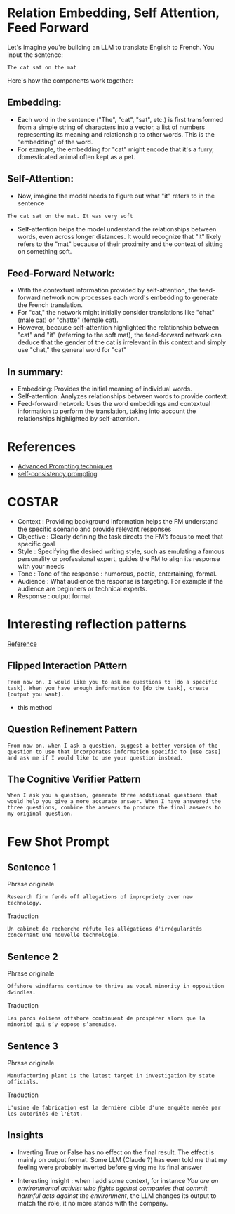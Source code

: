 # Relation Embedding, Self Attention, Feed Forward

Let's imagine you're building an LLM to translate English to French. You input the sentence:
```
The cat sat on the mat
```
 Here's how the components work together:

## Embedding:

* Each word in the sentence ("The", "cat", "sat", etc.) is first transformed from a simple string of characters into a vector, a list of numbers representing its meaning and relationship to other words. This is the "embedding" of the word.
* For example, the embedding for "cat" might encode that it's a furry, domesticated animal often kept as a pet.

## Self-Attention:

* Now, imagine the model needs to figure out what "it" refers to in the sentence

```
The cat sat on the mat. It was very soft 
```
* Self-attention helps the model understand the relationships between words, even across longer distances. It would recognize that "it" likely refers to the "mat" because of their proximity and the context of sitting on something soft.

## Feed-Forward Network:

* With the contextual information provided by self-attention, the feed-forward network now processes each word's embedding to generate the French translation.
* For "cat," the network might initially consider translations like "chat" (male cat) or "chatte" (female cat).
* However, because self-attention highlighted the relationship between "cat" and "it" (referring to the soft mat), the feed-forward network can deduce that the gender of the cat is irrelevant in this context and simply use "chat," the general word for "cat"

## In summary:

* Embedding: Provides the initial meaning of individual words.
* Self-attention: Analyzes relationships between words to provide context.
* Feed-forward network: Uses the word embeddings and contextual information to perform the translation, taking into account the relationships highlighted by self-attention.


# References

* [Advanced Prompting techniques](https://aws.amazon.com/blogs/machine-learning/implementing-advanced-prompt-engineering-with-amazon-bedrock/)
* [self-consistency prompting](https://aws.amazon.com/blogs/machine-learning/enhance-performance-of-generative-language-models-with-self-consistency-prompting-on-amazon-bedrock/)

# COSTAR

* Context : Providing background information helps the FM understand the specific scenario and provide relevant responses
* Objective : Clearly defining the task directs the FM’s focus to meet that specific goal
* Style : Specifying the desired writing style, such as emulating a famous personality or professional expert, guides the FM to align its response with your needs
* Tone : Tone of the response : humorous, poetic, entertaining, formal.
* Audience : What audience the response is targeting. For example if the audience are beginners or technical experts.
* Response : output format


# Interesting reflection patterns

[Reference](https://www.descript.com/blog/article/5-advanced-prompts-to-get-better-answers-from-chatgpt)

## Flipped Interaction PAttern

```
From now on, I would like you to ask me questions to [do a specific task]. When you have enough information to [do the task], create [output you want].
```

* this method 

## Question Refinement Pattern

```
From now on, when I ask a question, suggest a better version of the question to use that incorporates information specific to [use case] and ask me if I would like to use your question instead.
```

## The Cognitive Verifier Pattern

```
When I ask you a question, generate three additional questions that would help you give a more accurate answer. When I have answered the three questions, combine the answers to produce the final answers to my original question.
```


# Few Shot Prompt

## Sentence 1

Phrase originale
```
Research firm fends off allegations of impropriety over new technology.
```

Traduction

```
Un cabinet de recherche réfute les allégations d'irrégularités concernant une nouvelle technologie.
```

## Sentence 2


Phrase originale
```
Offshore windfarms continue to thrive as vocal minority in opposition dwindles.
```

Traduction

```
Les parcs éoliens offshore continuent de prospérer alors que la minorité qui s’y oppose s’amenuise.
```


## Sentence 3

Phrase originale
```
Manufacturing plant is the latest target in investigation by state officials.
```

Traduction

```
L'usine de fabrication est la dernière cible d'une enquête menée par les autorités de l'État.
```

## Insights

* Inverting True or False has no effect on the final result. The effect is mainly on output format.
Some LLM (Claude ?) has even told me that my feeling were probably inverted before giving me its final answer

* Interesting insight : when i add some context, for instance *You are an environmental activist who fights against companies that commit harmful acts against the environment*, the LLM changes its output to match the role, it no more stands with the company.